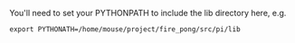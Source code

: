 You'll need to set your PYTHONPATH to include the lib directory here, 
e.g. 

    export PYTHONATH=/home/mouse/project/fire_pong/src/pi/lib


